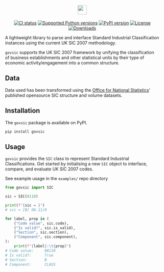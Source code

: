 <div align="center">

<h1><a href="https://www.github.com/ellsphillips/govsic"><img height=30 src="https://latex.codecogs.com/svg.latex?{\textsf{\bfseries\color[RGB]{233,80,14}govsic}}" alt="govsic"></a></h1>

[![CI status](https://github.com/ellsphillips/sic/actions/workflows/config.yml/badge.svg)](https://github.com/ellsphillips/govsic)
[![Supported Python versions](https://img.shields.io/pypi/pyversions/govsic.svg)](https://test.pypi.org/project/govsic/)
[![PyPI version](https://img.shields.io/pypi/v/govsic.svg)](https://test.pypi.org/project/govsic/)
[![License](https://img.shields.io/pypi/l/pyisic.svg)](https://github.com/ellsphillips/govsic/blob/master/LICENSE)
[![Downloads](https://img.shields.io/pypi/dm/govsic?color=33cd57)](https://img.shields.io/pypi/dm/govsic?color=33cd57)

</div>

A lightweight library to parse and interface Standard Industrial Classification instances using the current UK SIC 2007 methodology.

`govsic` supports the UK SIC 2007 framework by unifying the classification of business establishments and other statistical units by their type of economic activity/engagement into a common structure.

## Data

Data used has been transformed using the [Office for National Statistics](https://www.ons.gov.uk/methodology/classificationsandstandards/ukstandardindustrialclassificationofeconomicactivities/uksic2007)' published opensource SIC structure and volume datasets.

## Installation

The `govsic` package is available on PyPI.

```bash
pip install govsic
```

## Usage

`govsic` provides the `SIC` class to represent Standard Industrial Classifications. Get started by initialising a new `SIC` object to interface, compare, and evaluate UK SIC 2007 codes.

See example usage in the `examples/` repo directory

```python
from govsic import SIC

sic = SIC(8110)

print(f"{sic = }")
# sic = [B] 08.11/0

for label, prop in (
    ("Code value", sic.code),
    ("Is valid?", sic.is_valid),
    ("Section", sic.section),
    ("Component", sic.component),
):
    print(f"{label}:\t{prop}")
# Code value:     08110
# Is valid?:      True
# Section:        B
# Component:      CLASS
```
